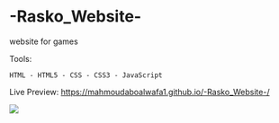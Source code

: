 # -Rasko_Website-
website for games

Tools:
```
HTML - HTML5 - CSS - CSS3 - JavaScript 
```


Live Preview: 
https://mahmoudaboalwafa1.github.io/-Rasko_Website-/

<img src="https://github.com/mahmoudaboalwafa1/-Rasko_Website-/assets/109794013/f3c5cc9f-3d2b-4a44-a81e-cf9584707be7"/>

